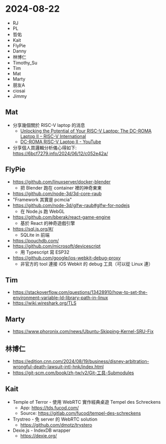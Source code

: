 # 2024-08-22

- RJ
- PL
- 哲佑
- Kait
- FlyPie
- Danny
- 林博仁
- Timothy_Su
- Tim
- Mat
- Marty
- 朋友A
- ciosai
- Jimmy


## Mat

- 分享幾個關於 RISC-V laptop 的消息
    - [Unlocking the Potential of Your RISC-V Laptop: The DC-ROMA Laptop II – RISC-V International](https://riscv.org/blog/2024/08/unlocking-the-potential-of-your-risc-v-laptop-the-dc-roma-laptop-ii/)
    - [DC-ROMA RISC-V Laptop II - YouTube](https://www.youtube.com/watch?v=3mhd98AGNXQ)
- 分享個人買邏輯分析儀心得如下: https://6bcf7279.info/2024/06/12/c052e42a/


## FlyPie

- https://github.com/linuxserver/docker-blender
    - 把 Blender 跑在 container 裡的神奇東東
- https://github.com/node-3d/3d-core-raub
- "Framework 其實是 pcmcia"
- https://github.com/node-3d/glfw-raub#glfw-for-nodejs
    - 在 Node.js 跑 WebGL
- https://github.com/bberak/react-game-engine
    - 基於 React 的神奇遊戲引擎
- https://sql.js.org/#/
    - SQLite in 前端
- https://pouchdb.com/
- https://github.com/microsoft/devicescript
    - 用 Typescript 寫 ESP32
- https://github.com/google/ios-webkit-debug-proxy
    - 非官方的 tool 連接 iOS Webkit 的 debug 工具（可以從 Linux 連）


## Tim

- https://stackoverflow.com/questions/13428910/how-to-set-the-environment-variable-ld-library-path-in-linux
- https://wiki.wireshark.org/TLS


## Marty

- https://www.phoronix.com/news/Ubuntu-Skipping-Kernel-SRU-Fix


## 林博仁

- https://edition.cnn.com/2024/08/19/business/disney-arbitration-wrongful-death-lawsuit-intl-hnk/index.html 
- https://git-scm.com/book/zh-tw/v2/Git-工具-Submodules


## Kait

- Temple of Terror - 使用 WebRTC 實作經典桌遊 Tempel des Schreckens
    - App: https://tds.fucod.com/
    - Source: https://gitlab.com/fucod/tempel-des-schreckens
- Trystreo - 免 server 的 WebRTC solution
    - https://github.com/dmotz/trystero
- Dexie.js - IndexDB wrapper
    - https://dexie.org/



